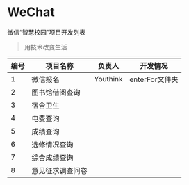 # WeChat
微信“智慧校园”项目开发列表
>用技术改变生活

|编号|项目名称|负责人|开发情况|
|----|--------|------|--------|
|1|微信报名|Youthink|enterFor文件夹|
|2|图书馆借阅查询||||
|3|宿舍卫生||||
|4|电费查询||||
|5|成绩查询||||
|6|选修情况查询|||||
|7|综合成绩查询|||||
|8|意见征求调查问卷|||||
